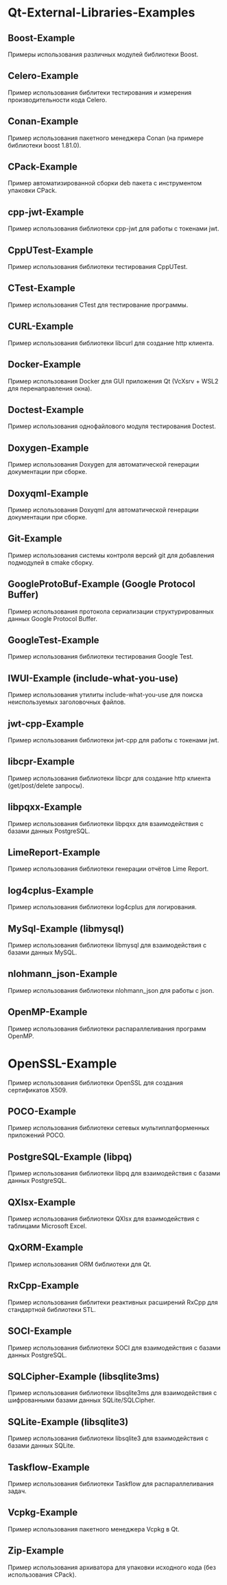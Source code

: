 # Qt-External-Libraries-Examples

## Boost-Example

Примеры использования различных модулей библиотеки Boost.

## Celero-Example

Пример использования библитеки тестирования и измерения производительности кода Celero.

## Conan-Example

Пример использования пакетного менеджера Conan (на примере библиотеки boost 1.81.0).

## CPack-Example

Пример автоматизированной сборки deb пакета с инструментом упаковки CPack.

## cpp-jwt-Example

Пример использования библиотеки cpp-jwt для работы с токенами jwt.

## CppUTest-Example

Пример использования библиотеки тестирования CppUTest.

## CTest-Example

Пример использования CTest для тестирование программы.

## CURL-Example

Пример использования библиотеки libcurl для создание http клиента.

## Docker-Example

Пример использования Docker для GUI приложения Qt (VcXsrv + WSL2 для перенаправления окна).

## Doctest-Example

Пример использования однофайлового модуля тестирования Doctest.

## Doxygen-Example

Пример использования Doxygen для автоматической генерации документации при сборке.

## Doxyqml-Example

Пример использования Doxyqml для автоматической генерации документации при сборке.

## Git-Example

Пример использования системы контроля версий git для добавления подмодулей в cmake сборку.

## GoogleProtoBuf-Example (Google Protocol Buffer)

Пример использования протокола сериализации структурированных данных Google Protocol Buffer.

## GoogleTest-Example

Пример использования библиотеки тестирования Google Test.

## IWUI-Example (include-what-you-use)

Пример использования утилиты include-what-you-use для поиска неиспользуемых заголовочных файлов.

## jwt-cpp-Example

Пример использования библиотеки jwt-cpp для работы с токенами jwt.

## libcpr-Example

Пример использования библиотеки libcpr для создание http клиента (get/post/delete запросы).

## libpqxx-Example

Пример использования библиотеки libpqxx для взаимодействия с базами данных PostgreSQL.

## LimeReport-Example

Пример использования библиотеки генерации отчётов Lime Report.

## log4cplus-Example

Пример использования библиотеки log4cplus для логирования.

## MySql-Example (libmysql)

Пример использования библиотеки libmysql для взаимодействия с базами данных MySQL.

## nlohmann_json-Example

Пример использования библиотеки nlohmann_json для работы с json.

## OpenMP-Example

Пример использования библиотеки распараллеливания программ OpenMP.

# OpenSSL-Example

Пример использования библиотеки OpenSSL для создания сертификатов X509.

## POCO-Example

Пример использования библиотеки сетевых мультиплатформенных приложений POCO.

## PostgreSQL-Example (libpq)

Пример использования библиотеки libpq для взаимодействия с базами данных PostgreSQL.

## QXlsx-Example

Пример использования библиотеки QXlsx для взаимодействия с таблицами Microsoft Excel.

## QxORM-Example

Пример использования ORM библиотеки для Qt.

## RxCpp-Example

Пример использования библитеки реактивных расширений RxCpp для стандартной библиотеки STL.

## SOCI-Example

Пример использования библиотеки SOCI для взаимодействия с базами данных PostgreSQL.

## SQLCipher-Example (libsqlite3ms)

Пример использования библиотеки libsqlite3ms для взаимодействия с шифрованными базами данных SQLite/SQLCipher.

## SQLite-Example (libsqlite3)

Пример использования библиотеки libsqlite3 для взаимодействия с базами данных SQLite.

## Taskflow-Example

Пример использования библиотеки Taskflow для распараллеливания задач.

## Vcpkg-Example

Пример использования пакетного менеджера Vcpkg в Qt.

## Zip-Example

Пример использования архиватора для упаковки исходного кода (без использования CPack).
